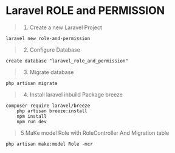 # Laravel ROLE and PERMISSION 

>1. Create a new Laravel Project 

    laravel new role-and-permission

>2. Configure Database 

    create database "laravel_role_and_permission"

>3. Migrate database

    php artisan migrate

>4. Install laravel inbuild Package breeze

    composer require laravel/breeze
        php artisan breeze:install
        npm install
        npm run dev

>5 MaKe model Role with RoleController And Migration table

    php artisan make:model Role -mcr

